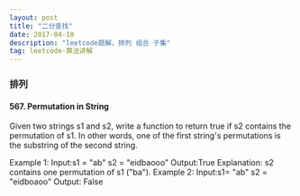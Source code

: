 ```yaml
---
layout: post
title: "二分查找"
date: 2017-04-10
description: "leetcode题解，排列 组合 子集"
tag: leetcode-算法讲解
---   
```


### 排列
#### 567. Permutation in String
Given two strings s1 and s2, write a function to return true if s2 contains the permutation of s1. In other words, one of the first string's permutations is the substring of the second string.

Example 1:
Input:s1 = "ab" s2 = "eidbaooo"
Output:True
Explanation: s2 contains one permutation of s1 ("ba").
Example 2:
Input:s1= "ab" s2 = "eidboaoo"
Output: False
